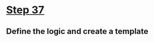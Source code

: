 # [Step 37](https://github.com/kamilkisiela/GitHunt-Lite-Angular/tree/step37)

## Define the logic and create a template

